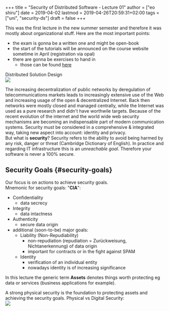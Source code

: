 +++
title = "Security of Distributed Software - Lecture 01"
author = ["eo shiru"]
date = 2019-04-02
lastmod = 2019-04-26T20:59:31+02:00
tags = ["uni", "security-ds"]
draft = false
+++

This was the first lecture in the new summer semester and therefore it was mostly about organizational stuff. Here are the most important points:

-   the exam is gonna be a written one and might be open-book
-   the start of the tutorials will be announced on the course website sometime in April (registration via opal)
-   there are gonna be exercises to hand in
    -   those can be found [here](https://bildungsportal.sachsen.de/opal/auth/RepositoryEntry/19946340368/CourseNode/86516925533323)

Distributed Solution Design<br />
![](/knowledge-database/images/distributed-solution-design.png)

The increasing decentralization of public networks by deregulation of telecommunications markets leads to increasingly extensive use of the Web and increasing usage of the open & decentralized Internet. Back then networks were mostly closed and managed centrally, while the Internet was used as a pure research and didn't have worthwile targets. Because of the recent evolution of the internet and the world wide web security mechanisms are becoming an indispensable part of modern communication systems. Security must be considered in a comprehensive & integrated way, taking new aspect into account: identity and privacy.<br />
But what is **security**? Security refers to the ability to avoid being harmed by any risk, danger or threat (Cambridge Dictionary of English). In practice and regarding IT infrastructure this is an _unreachable goal_. Therefore your software is never a 100% secure.


## Security Goals {#security-goals}

Our focus is on actions to achieve security goals.<br />
Mnemonic for security goals: "**CIA**":

-   Confidentiality
    -   data secrecy
-   Integrity
    -   data intactness
-   Authenticity
    -   secure data origin
-   additional (soon-to-be) major goals:
    -   Liability (Non-Repudiability)
        -   non-repudiation (repudiation = Zurückweisung, Nichtanerkennung) of data origin
        -   important for contracts or in the fight against SPAM
    -   Identity
        -   verification of an individual entity
        -   nowadays identity is of increasing significance

In this lecture the generic term **Assets** denotes things worth protecting eg data or services (business applications for example).

A strong physical security is the foundation to protecting assets and achieving the security goals. Physical vs Digital Security:<br />
![](/knowledge-database/images/physical-digital-security.png)

